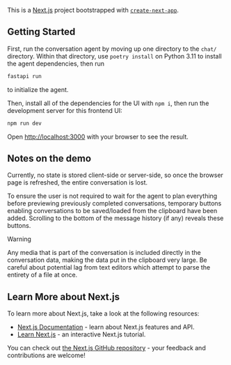 This is a [Next.js](https://nextjs.org) project bootstrapped with [`create-next-app`](https://nextjs.org/docs/app/api-reference/cli/create-next-app).

## Getting Started

First, run the conversation agent by moving up one directory to the `chat/` directory. Within that directory, use `poetry install` on Python 3.11 to install the agent dependencies, then run

```bash
fastapi run
```

to initialize the agent.

Then, install all of the dependencies for the UI with `npm i`, then run the development server for this frontend UI:

```bash
npm run dev
```

Open [http://localhost:3000](http://localhost:3000) with your browser to see the result.

## Notes on the demo
Currently, no state is stored client-side or server-side, so once the browser page is refreshed, the entire conversation is lost.

To ensure the user is not required to wait for the agent to plan everything before previewing previously completed conversations, temporary buttons enabling conversations to be saved/loaded from the clipboard have been added. Scrolling to the bottom of the message history (if any) reveals these buttons.

> [!WARNING]
> Any media that is part of the conversation is included directly in the conversation data, making the data put in the clipboard very large.
> Be careful about potential lag from text editors which attempt to parse the entirety of a file at once.

## Learn More about Next.js

To learn more about Next.js, take a look at the following resources:

- [Next.js Documentation](https://nextjs.org/docs) - learn about Next.js features and API.
- [Learn Next.js](https://nextjs.org/learn) - an interactive Next.js tutorial.

You can check out [the Next.js GitHub repository](https://github.com/vercel/next.js) - your feedback and contributions are welcome!
